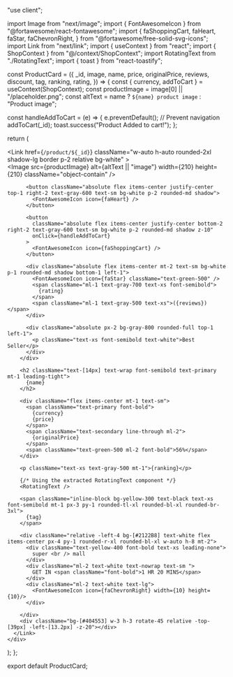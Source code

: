 "use client";

import Image from "next/image";
import { FontAwesomeIcon } from "@fortawesome/react-fontawesome";
import {
  faShoppingCart,
  faHeart,
  faStar,
  faChevronRight,
} from "@fortawesome/free-solid-svg-icons";
import Link from "next/link";
import { useContext } from "react";
import { ShopContext } from "@/context/ShopContext";
import RotatingText from "./RotatingText";
import { toast } from "react-toastify";

const ProductCard = ({
  _id,
  image,
  name,
  price,
  originalPrice,
  reviews,
  discount,
  tag,
  ranking,
  rating,
}) => {
  const { currency, addToCart } = useContext(ShopContext);
  const productImage = image[0] || "/placeholder.png";
  const altText = name ? `${name} product image` : "Product image";

  const handleAddToCart = (e) => {
    e.preventDefault(); // Prevent navigation
    addToCart(_id);
    toast.success("Product Added to cart!");
  };

  return (
    <div className="w-full  h-full flex items-center justify-center ">
      <Link
        href={`/product/${_id}`}
        className="w-auto h-auto rounded-2xl shadow-lg border p-2 relative bg-white"
      >
        <div className="relative w-full flex justify-center items-center rounded-xl overflow-hidden">
          <Image
            src={productImage}
            alt={altText || "image"}
            width={210}
            height={210}
            className="object-contain"
          />

          <button className="absolute flex items-center justify-center top-1 right-2 text-gray-600 text-sm bg-white p-2 rounded-md shadow">
            <FontAwesomeIcon icon={faHeart} />
          </button>

          <button
            className="absolute flex items-center justify-center bottom-2 right-2 text-gray-600 text-sm bg-white p-2 rounded-md shadow z-10"
            onClick={handleAddToCart}
          >
            <FontAwesomeIcon icon={faShoppingCart} />
          </button>

          <div className="absolute flex items-center mt-2 text-sm bg-white p-1 rounded-md shadow bottom-1 left-1">
            <FontAwesomeIcon icon={faStar} className="text-green-500" />
            <span className="ml-1 text-gray-700 text-xs font-semibold">
              {rating}
            </span>
            <span className="ml-1 text-gray-500 text-xs">({reviews})</span>
          </div>

          <div className="absolute px-2 bg-gray-800 rounded-full top-1 left-1">
            <p className="text-xs font-semibold text-white">Best Seller</p>
          </div>
        </div>

        <h2 className="text-[14px] text-wrap font-semibold text-primary mt-1 leading-tight">
          {name}
        </h2>

        <div className="flex items-center mt-1 text-sm">
          <span className="text-primary font-bold">
            {currency}
            {price}
          </span>
          <span className="text-secondary line-through ml-2">
            {originalPrice}
          </span>
          <span className="text-green-500 ml-2 font-bold">56%</span>
        </div>

        <p className="text-xs text-gray-500 mt-1">{ranking}</p>

        {/* Using the extracted RotatingText component */}
        <RotatingText />

        <span className="inline-block bg-yellow-300 text-black text-xs font-semibold mt-1 px-3 py-1 rounded-tl-xl rounded-bl-xl rounded-br-3xl">
          {tag}
        </span>

        <div className="relative -left-4 bg-[#2122B8] text-white flex items-center px-4 py-1 rounded-r-xl rounded-bl-xl w-auto h-8 mt-2">
          <div className="text-yellow-400 font-bold text-xs leading-none">
            super <br /> mall
          </div>
          <div className="ml-2 text-white text-nowrap text-sm ">
            GET IN <span className="font-bold">1 HR 20 MINS</span>
          </div>
          <div className="ml-2 text-white text-lg">
            <FontAwesomeIcon icon={faChevronRight} width={10} height={10}/>
          </div>

        </div>
        <div className="bg-[#404553] w-3 h-3 rotate-45 relative -top-[39px] -left-[13.2px] -z-20"></div>
      </Link>
    </div>
  );
};

export default ProductCard;
